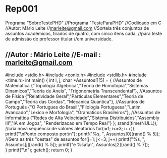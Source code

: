 # Rep001
Programa "SobreTestePHD"
//Programa "TesteParaPHD"
//Codiicado em C
//Autor: Mário Leite
//marleite@gmail.com
//Sorteia três conjuntos de assuntos acadêmicos, tirados de quatro, com cinco itens cada, //para teste de admissão de professor titular //em universidade.

//Autor  : Mário Leite
//E-mail : marleite@gmail.com
----------------------------------------------------------------------------------------------------------------------------------------
#include <stdio.h>
#include <conio.h>
#include <stdlib.h>
#include <time.h>
int main() {
  int i, j;
  char *Assuntos[][5] = {
  //Assuntos de Matemática
  {"Topologia Algebrica","Teoria de Homotopia","Sistemas Dinamicos","Teoria de Aneis",
    "Trigonometria Transcendental"},
  //Assuntos de Física
  {"Relatividade Geral","Particulas Elementares","Teoria de Campo","Teoria das Cordas",
    "Mecanica Quantica"},
  //Assuntos de Português
  {"O Portugues do Brasil","Filologia Portuguesa","Latim Avancado","Lexico e Morfologia", 
   "Gramaticos Brasileiros"},
  //Assuntos de Informática
  {"Redes de Alta Velocidade","Sistema Distribuidos","Assembly III","IA em Jogos", 
   "Renderizacao em Tempo Real"}
  };
  srand(time(NULL));  //cria nova sequência de valores aleatórios
  for(i=1; i<=3; i++){
     printf("\nPonto composto por:\n");
     printf("%s, ", Assuntos[0][rand() % 5]);
     //Gera as três "cestas" de assuntos 
     for(j=1; j<=3; j++)
        printf("%s, ", Assuntos[j][rand() % 5]);
     printf("e %s\n\n", Assuntos[2][rand() % 7]);  
  }
  printf("\n");
  getch();
  return 0;
}
